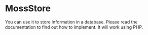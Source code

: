 # MossStore
You can use it to store information in a database. Please read the documentation to find out how to implement.
It will work using PHP.
